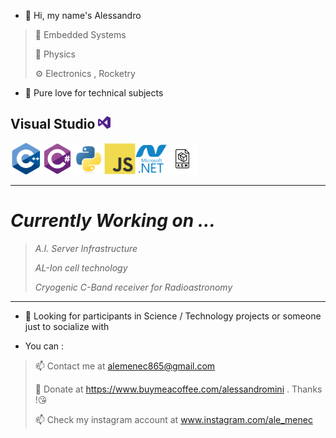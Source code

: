 
- 👋 Hi, my name's Alessandro

> 📲 Embedded Systems
> 
> 🔬 Physics
>
> ⚙️ Electronics , Rocketry


- 👀 Pure love for technical subjects

## Visual Studio <img src="https://raw.githubusercontent.com/devicons/devicon/master/icons/visualstudio/visualstudio-plain.svg" width="20" height="20">

<img src="https://raw.githubusercontent.com/devicons/devicon/master/icons/cplusplus/cplusplus-original.svg" width="50" height="50"><img src="https://raw.githubusercontent.com/devicons/devicon/master/icons/csharp/csharp-original.svg" width="50" height="50"><img src="https://raw.githubusercontent.com/devicons/devicon/master/icons/python/python-original.svg" width="50" height="50"><img src="https://raw.githubusercontent.com/devicons/devicon/master/icons/javascript/javascript-original.svg" width="50" height="50"><img src="https://raw.githubusercontent.com/devicons/devicon/master/icons/dot-net/dot-net-plain-wordmark.svg" width="50" height="50"><img src="https://github.com/AleDev88/AleDev88/blob/060b2a8532e312fca4ebd00f56b3c60ad172fed8/assembly.png" width="50" height="50">
___
# *Currently Working on ...*

> *A.I. Server Infrastructure*
> 
> *AL-Ion cell technology*
> 
> *Cryogenic C-Band receiver for Radioastronomy*

___
- 💞️ Looking for participants in Science / Technology projects or someone just to socialize with

- You can :
> 📫 Contact me at alemenec865@gmail.com
> 
> 🎁 Donate at https://www.buymeacoffee.com/alessandromini . Thanks !😘
> 
> 📫 Check my instagram account at www.instagram.com/ale_menec

